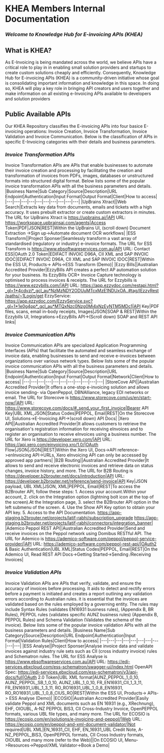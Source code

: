 # KHEA Members Internal Documentation
### _Welcome to Knowledge Hub for E-invoicing APIs (KHEA)_

## What is KHEA?
As E-Invoicing is being mandated across the world, we believe APIs have a critical role to play in in enabling small solution providers and startups to create custom solutions cheaply and efficiently. Consequently, Knowledge Hub for E-invoicing APIs (KHEA) is a community-driven initiative whose goal is consolidating important information and knowledge in this space. In doing so, KHEA will play a key role in bringing API creators and users together and make information on all existing e-Invoicing APIs available to developers and solution providers

## Public Available APIs
Our KHEA Repository classifies the E-invoicing APIs into four basice E-invoicing operations: Invoice Creation, Invoice Transformation, Invoice Validation and Invoice Communication. Below is the classification of APIs in specific E-Invoicing categories with their details and business parameters.

### _Invoice Transformation APIs_
Invoice Transformation APIs are APIs that enable businesses to automate their invoice creation and processing by facilitating the creation and transformation of invoices from PDFs, images, databases or unstructured formats into structured digital format. Below lists some of the popular invoice transformation APIs with all the business parameters and details.
|Business Name|Sub Category|Source|Description|URL Endpoint|Authentication|Input Format|Output Format|Client|How to access|
|---|---|---|---|---|---|---|---|---|---|
|UpBrains Xtract||Web Search|Extracts key data from documents, emails and tickets with a high accuracy. It uses prebuilt extractor or create custom extractors in minutes. The URL for UpBrains Xtract is https://upbrains.ai/|API URL: https://workspace.upbrainsai.com/agents|Access Token|PDF|JSON|REST|Within the UpBrains UI, (scroll down) Document Extraction ->Sign up->Automate document OCR workflows|
|ESS Transform||Project Sponser|Seamlessly transform a vast array of standardised (regulatory or industry) e-invoice formats. The URL for ESS Transform is https://www.ebsoftwareservices.com.au|API URL: Contact ESS|OAuth 2.0 Token|EDIFACT INVOIC D96A, CII XML and SAP INVOIC IDOC|EDIFACT INVOIC D96A, CII XML and SAP INVOIC IDOC|REST|Within the ESS UI, Products-> APIs->ESS Transform (Demo)|
|Ezzy Bills||Australian Accredited Provider|EzzyBills API creates a perfect AP automation solution for your business. Its EzzyBills OCR+ Invoice Capture technology is optimised to process invoices & receipts. The URL for Ezzybills is https://www.ezzybills.com/|API URL: https://app.ezzydoc.com/restapi.html?_gl=1*4cdvzi*_gcl_au*NzMzNDY2ODUuMTcxMzE1NDUxOA..#tag/IEzzyRest/paths/~1Login/get    EzzyService: https://app.ezzydoc.com/EzzyService.svc?_gl=1*1e0g4pp*_gcl_au*MTQxNzc0Nzg0Mi4xNzEyNTM5MDc1|API Key|PDF files, scans, email in-body receipts, Images|JSON|SOAP & REST|Within the Ezzybills UI, Integrations->EzzyBills API->(Scroll down) SOAP and REST API links|

### _Invoice Communication APIs_
Invoice Communication APIs are specialized Application Programming Interfaces (APIs) that facilitate the automated and seamless exchange of invoice data, enabling businesses to send and receive e-invoices between organizations over various network types. Below lists some of the popular invoice communication APIs with all the business parameters and details.
|Business Name|Sub Category|Source|Description|URL Endpoint|Authentication|Input Format|Output Format|Network|Client|How to access|
|---|---|---|---|---|---|---|---|---|---|---|
|StoreCove API||Australian Accredited Provider|It offers a one-stop e-invoicing solution and allows invoice sending- via OpenPeppol, DBNAlliance, legacy EDI networks or email. The URL for Storecove is https://www.storecove.com/us/en/start-now/|API URL: https://www.storecove.com/docs/#_send_your_first_invoice|Bearer API Key|UBL XML,JSON|Status Codes|PEPPOL, Email|REST|On the Storecove UI, Solutions->E-Invoicing API->(scroll down) API Docs|
|Xero API||Australian Accredited Provider|It allows customers to retrieve the organisation's registration information for receiving eInvoices and to register an organisation to receive eInvoices using a business number. The URL for Xero is https://developer.xero.com/|API URL: https://api.xero.com/einvoicing.xro/1.0/|OAuth Flow|JSON|JSON||REST|Within the Xero UI, Docs->API reference->enInvoicing API->URLs, Xero eInvoicing API can only be accessed by approved app partners|
|B2B Routing||Australian Accredited Provider|It allows to send and receive electronic invoices and retrieve data on status changes, invoice history, and more. The URL for B2B Routing is https://developer.b2brouter.net/docs/introduction|API URL: https://developer.b2brouter.net/reference/send-invoice|API Key|JSON payload, UBL XML|JSON, XML|PEPPOL, Email|REST|To access the B2Brouter API, follow these steps: 1. Access your account.Within your account, 2. click on the Integration option (lightning bolt icon at the top of the screen).At the Integration page, 3. select the B2Brouter API option in the left submenu of the screen. 4. Use the Show API Key option to obtain your API key. 5. Access to the API Documentation. https://app-staging.b2brouter.net/projects/latif-rabhi/subscription_upgrade https://app-staging.b2brouter.net/projects/latif-rabhi/connectors/integration_banner|
|Ademico Peppol REST API||Australian Accredited Provider|Send and receive invoices on the Peppol network using Domibus RESTful API. The URL for Ademico is https://ademico-software.com/peppol/peppol-service-provider/|API URL: https://ademico-software.com/peppol-rest-api/|OAuth2 & Basic Authentication|UBL XML|Status Codes|PEPPOL, Email|REST|On the Ademico UI, Read REST API Docs->Getting Started->Sending /Receiving Invoices|

### _Invoice Validation APIs_
Invoice Validation APIs are APIs that verify, validate, and ensure the accuracy of invoices before processing. It aids to detect and rectify errors before a payment is initiated and creates a report outlining any validation errors according to Australian rules. it is essential that the invoices are validated based on the rules employed by a governing entity. The rules may include Syntax Rules (validates EN16931 business rules), (Appendix B, BR Rules), PEPPOL rules (validates specific AUNZ business rules) (Appendix B, PEPPOL Rules) and Schema Validation (Validates the schema of the invoice). Below lists some of the popular invoice validation APIs with all the business parameters and details.
|Business Name|Sub Category|Source|Description|URL Endpoint|Authentication|Input Format|Validation Rules|Client|How to access|
|---|---|---|---|---|---|---|---|---|---|
|ESS Analyse||Project Sponser|Analyse invoice data and validate invoices against industry rule sets such as CII (cross industry invoice) rules and Schematron rules. The URL for ESS Analyse is https://www.ebsoftwareservices.com.au|API URL: https://edi-services.ebxcloud.com/ess-schematron/swagger-ui/index.html   OpenAPI Spec: https://edi-services.ebxcloud.com/ess-schematron/v3/api-docs/full|OAuth 2.0 Token|UBL XML format|AUNZ_PEPPOL_1_0_10, AUNZ_PEPPOL_SB_1_0_10, AUNZ_UBL_1_0_10, FR_EN16931_CII_1_3_11, FR_EN16931_UBL_1_3_11, RO_RO16931_UBL_1_0_8_EN16931, RO_RO16931_UBL_1_0_8_CIUS_RO|REST|Within the ESS UI, Products-> APIs-> ESS Analyse (Demo)|
|ECOSIO||Australian Accredited Provider|Easily validate Peppol and XML documents such as EN 16931 (e.g., XRechnung), EHF, OIOUBL, A-NZ PEPPOL BIS3, CII Cross-Industry Invoice, OpenPEPPOL formats, various UBL file types, and many more. The URL for ECOSIO is https://ecosio.com/en/solutions/e-invoicing-and-peppol/|Web URL: https://ecosio.com/en/peppol-and-xml-document-validator/|Not required|UBL XML|EN_16931_CII, EHF, EN_16931_UBL Credit Note, A-NZ_PEPPOL_BIS3, OpenPEPPOL formats, CII Cross Industry formats, OIOUBL and many more (refer to the Web)||On ECOSIO UI, Menu->Resources->Peppol/XML Validator->Book a Demo|
